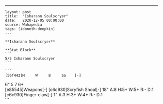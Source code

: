 ---
    layout: post
    title:  "Isharann Soulscryer"
    date:   2020-12-05 00:00:00
    source: Wahapedia
    tags: [idoneth-deepkin]
    ---
    
    **Isharann Soulscryer**
    
    **Stat Block**
    ```
    5/5 Isharann Soulscryer
    ```
    
    ```
    [56f442]M     W     B     Sa    [-]
6"    5     7     6+    
[e85545]Weapons[-]
[c6c930]Scryfish Shoal[-]
18"    A:8    H:5+   W:5+   R:-    D:1   
[c6c930]Finger-claw[-]
1"     A:3    H:3+   W:4+   R:-    D:1   
    ```
    
    
    